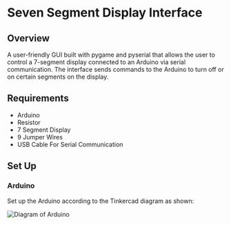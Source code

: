 <h1>Seven Segment Display Interface</h1>

<h2>Overview</h2>
<p>A user-friendly GUI built with pygame and pyserial that allows the user to control a 7-segment display connected to an Arduino via serial communication. The interface sends commands to the Arduino
to turn off or on certain segments on the display.</p>

<h2>Requirements</h2>
<ul>
<li>Arduino</li>
<li>Resistor</li>
<li>7 Segment Display</li>
<li>9 Jumper Wires</li>
<li>USB Cable For Serial Communication</li>

</ul>

<h2>Set Up</h2>
<h3>Arduino</h3>
<p>Set up the Arduino according to the Tinkercad diagram as shown:</p>

![Diagram of Arduino](https://github.com/user-attachments/assets/fb5c6e58-aa22-4fd6-8c14-af01e63b0013)
